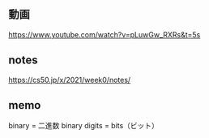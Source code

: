 ## 動画
https://www.youtube.com/watch?v=pLuwGw_RXRs&t=5s

## notes
https://cs50.jp/x/2021/week0/notes/

## memo
binary = 二進数
binary digits = bits（ビット）
